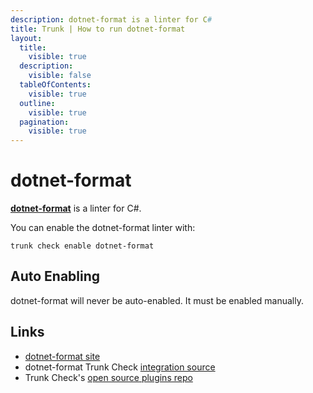 ```yaml
---
description: dotnet-format is a linter for C#
title: Trunk | How to run dotnet-format
layout:
  title:
    visible: true
  description:
    visible: false
  tableOfContents:
    visible: true
  outline:
    visible: true
  pagination:
    visible: true
---
```


# dotnet-format

[**dotnet-format**](https://github.com/dotnet/format#readme) is a linter for C#.

You can enable the dotnet-format linter with:

```shell
trunk check enable dotnet-format
```

## Auto Enabling

dotnet-format will never be auto-enabled. It must be enabled manually.





## Links

- [dotnet-format site](https://github.com/dotnet/format#readme)
- dotnet-format Trunk Check [integration source](https://github.com/trunk-io/plugins/tree/main/linters/dotnet-format)
- Trunk Check's [open source plugins repo](https://github.com/trunk-io/plugins/tree/main)
